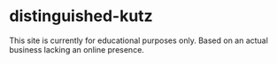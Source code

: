 # distinguished-kutz
This site is currently for educational purposes only.  Based on an actual business lacking an online presence.
